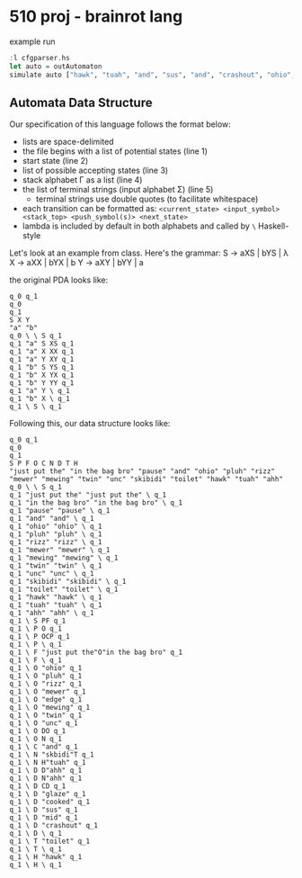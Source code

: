 # 510 proj - brainrot lang
example run 
```haskell
:l cfgparser.hs 
let auto = outAutomaton 
simulate auto ["hawk", "tuah", "and", "sus", "and", "crashout", "ohio", "lambda"]
```

## Automata Data Structure
Our specification of this language follows the format below:
- lists are space-delimited
- the file begins with a list of potential states (line 1)
- start state (line 2)
- list of possible accepting states (line 3)
- stack alphabet Γ as a list (line 4)
- the list of terminal strings (input alphabet Σ) (line 5)
    - terminal strings use double quotes (to facilitate whitespace)
- each transition can be formatted as: `<current_state> <input_symbol> <stack_top> <push_symbol(s)> <next_state>`
- lambda is included by default in both alphabets and called by `\` Haskell-style

Let's look at an example from class. Here's the grammar:
S -> aXS | bYS | λ
X -> aXX | bYX | b
Y -> aXY | bYY | a

the original PDA looks like:
```
q_0 q_1
q_0
q_1
S X Y
"a" "b"
q_0 \ \ S q_1
q_1 "a" S XS q_1
q_1 "a" X XX q_1
q_1 "a" Y XY q_1
q_1 "b" S YS q_1
q_1 "b" X YX q_1
q_1 "b" Y YY q_1
q_1 "a" Y \ q_1
q_1 "b" X \ q_1
q_1 \ S \ q_1
```

Following this, our data structure looks like:
```
q_0 q_1
q_0
q_1
S P F O C N D T H
"just put the" "in the bag bro" "pause" "and" "ohio" "pluh" "rizz" "mewer" "mewing" "twin" "unc" "skibidi" "toilet" "hawk" "tuah" "ahh" 
q_0 \ \ S q_1
q_1 "just put the" "just put the" \ q_1
q_1 "in the bag bro" "in the bag bro" \ q_1
q_1 "pause" "pause" \ q_1
q_1 "and" "and" \ q_1
q_1 "ohio" "ohio" \ q_1
q_1 "pluh" "pluh" \ q_1
q_1 "rizz" "rizz" \ q_1
q_1 "mewer" "mewer" \ q_1
q_1 "mewing" "mewing" \ q_1
q_1 "twin" "twin" \ q_1
q_1 "unc" "unc" \ q_1
q_1 "skibidi" "skibidi" \ q_1
q_1 "toilet" "toilet" \ q_1
q_1 "hawk" "hawk" \ q_1
q_1 "tuah" "tuah" \ q_1
q_1 "ahh" "ahh" \ q_1
q_1 \ S PF q_1
q_1 \ P O q_1
q_1 \ P OCP q_1
q_1 \ P \ q_1
q_1 \ F "just put the"O"in the bag bro" q_1
q_1 \ F \ q_1
q_1 \ O "ohio" q_1
q_1 \ O "pluh" q_1
q_1 \ O "rizz" q_1
q_1 \ O "mewer" q_1
q_1 \ O "edge" q_1
q_1 \ O "mewing" q_1
q_1 \ O "twin" q_1
q_1 \ O "unc" q_1
q_1 \ O DO q_1
q_1 \ O N q_1
q_1 \ C "and" q_1
q_1 \ N "skbidi"T q_1
q_1 \ N H"tuah" q_1
q_1 \ D D"ahh" q_1
q_1 \ D N"ahh" q_1
q_1 \ D CD q_1
q_1 \ D "glaze" q_1
q_1 \ D "cooked" q_1
q_1 \ D "sus" q_1
q_1 \ D "mid" q_1
q_1 \ D "crashout" q_1
q_1 \ D \ q_1
q_1 \ T "toilet" q_1
q_1 \ T \ q_1
q_1 \ H "hawk" q_1
q_1 \ H \ q_1
```
